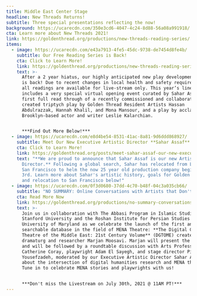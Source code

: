 ```yaml
---
title: Middle East Center Stage
headline: New Threads Returns!
subtitle: Three special presentations reflecting the now!
background: https://ucarecdn.com/350e3cd6-4047-4c24-8d88-56a08a991918/
cta: Learn more about New Threads 2021!
link: https://goldenthread.org/productions/new-threads-reading-series/
items:
  - image: https://ucarecdn.com/e43a7913-4fe5-45dc-9738-de7454d8fe4b/
    subtitle: Our Free Reading Series is Back!
    cta: Click to Learn More!
    link: https://goldenthread.org/productions/new-threads-reading-series/
    text: >-
      After a 2 year hiatus, our highly anticipated new play development series
      is back! Due to recent changes in local health and safety requirements,
      all readings are available for live-stream only. This year’s line-up
      includes a very special virtual opening event curated by Sahar Assaf, the
      first full read through of a recently commissioned and collaboratively
      created triptych play by Golden Thread Resident Artists Hassan
      Abdulrazzak, Hannah Khalil, and Mona Mansour, and a play by acclaimed
      Brooklyn-based actor and writer Leslie Kalarchian.


      ***Find Out More Below!***
  - image: https://ucarecdn.com/e8d4be54-8531-41ac-8a81-9d6ddd868927/
    subtitle: Meet Our New Executive Artistic Director **Sahar Assaf**!
    cta: Click to Learn More!
    link: https://goldenthread.org/posts/meet-sahar-assaf-our-new-executive-artistic-director
    text: "**We are proud to announce that Sahar Assaf is our new Artistic
      Director.** Following a global search, Sahar has relocated from Lebanon to
      San Francisco to helm the now 25 year old production company beginning May
      3rd. Learn more about Sahar's artistic history, goals for Golden Thread,
      and relocation to San Francisco below!"
  - image: https://ucarecdn.com/0f3d0680-37dd-4c70-b48f-04c3a035cb66/
    subtitle: "NO SUMMARY: Online Conversations with Artists that Don't Fit in a Box!"
    cta: Read More Now
    link: https://goldenthread.org/productions/no-summary-conversations-with-artists-that-dont-fit-in-a-box/
    text: >-
      Join us in collaboration with The Abbasi Program in Islamic Studies at
      Stanford University and the Roshan Institute for Persian Studies at the
      University of Maryland as we celebrate the launch of the first and only
      searchable database in the field of MENA Theatre: **The Digital Guide to
      Theatre of the Middle East: 21st Century Volume** (DGTOME) created by
      dramaturg and researcher Marjan Moosavi. Marjan will present the DGTOME
      and will be followed by a roundtable discussion with Arts Professor
      Catherine Coray, playwright Adam El Sayegh, and stage director Pirronne
      Yousefzadeh, moderated by our Executive Artistic Director Sahar Assaf
      about the intersection of digital humanities research and MENA theatre!
      Tune in to celebrate MENA stories and playwrights with us!


      ***Don't miss the Livestream on July 30th, 2021 @ 11AM PT!***
---
```

